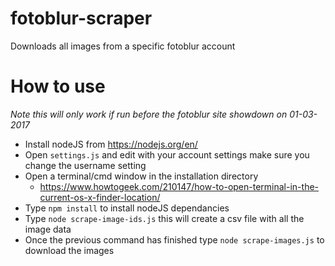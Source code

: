 # fotoblur-scraper
Downloads all images from a specific fotoblur account

# How to use

*Note this will only work if run before the fotoblur site showdown on 01-03-2017*

 - Install nodeJS from https://nodejs.org/en/
 - Open `settings.js` and edit with your account settings make sure you change the username setting
 - Open a terminal/cmd window in the installation directory
   - https://www.howtogeek.com/210147/how-to-open-terminal-in-the-current-os-x-finder-location/
 - Type `npm install` to install nodeJS dependancies
 - Type `node scrape-image-ids.js` this will create a csv file with all the image data
 - Once the previous command has finished type `node scrape-images.js` to download the images
